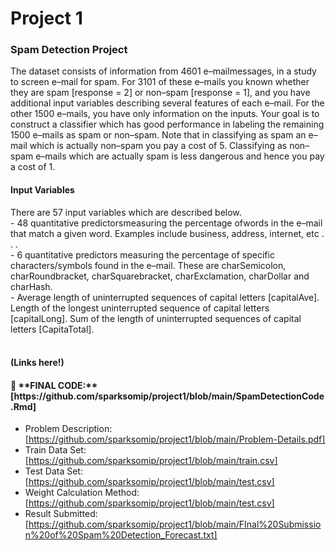 # Project 1
<h3>Spam Detection Project</h3>

The dataset consists of information from 4601 e–mailmessages, in a study to screen e–mail for spam. For 3101 of these e–mails you known whether they are spam [response = 2] or non–spam [response = 1], and you have additional input variables describing several features of each e–mail. For the other 1500 e–mails, you have only information on the inputs. Your goal is to construct a classifier which has good performance in labeling the remaining 1500 e–mails as spam or non–spam. Note that in classifying as spam an e–mail which is actually non–spam you pay a cost of 5. Classifying as non–spam e–mails which are actually spam is less dangerous and hence you pay a cost of 1.

<h4>Input Variables</h4>  
There are 57 input variables which are described below. <br> 
- 48 quantitative predictorsmeasuring the percentage ofwords in the e–mail that match a given word. Examples include business, address, internet, etc . . . <br>     
- 6 quantitative predictors measuring the percentage of specific characters/symbols found in the e–mail. These are charSemicolon, charRoundbracket, charSquarebracket, charExclamation, charDollar and charHash. <br>
- Average length of uninterrupted sequences of capital letters [capitalAve]. Length of the longest uninterrupted sequence of capital letters [capitalLong]. Sum of the length of uninterrupted sequences of capital letters [CapitaTotal]. <br>
<br>
<h4>(Links here!)</h4>
<h4> 📝 **FINAL CODE:** [https://github.com/sparksomip/project1/blob/main/SpamDetectionCode.Rmd]</h4>

- Problem Description: [https://github.com/sparksomip/project1/blob/main/Problem-Details.pdf]<br>
- Train Data Set: [https://github.com/sparksomip/project1/blob/main/train.csv]<br>
- Test Data Set: [https://github.com/sparksomip/project1/blob/main/test.csv]<br>
- Weight Calculation Method: [https://github.com/sparksomip/project1/blob/main/test.csv]<br>
- Result Submitted: [https://github.com/sparksomip/project1/blob/main/FInal%20Submission%20of%20Spam%20Detection_Forecast.txt]<br>
